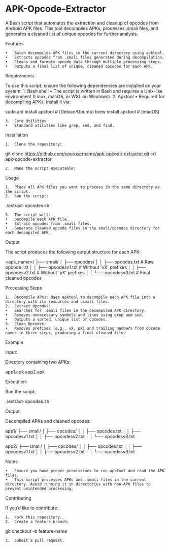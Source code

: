 # APK-Opcode-Extractor
A Bash script that automates the extraction and cleanup of opcodes from Android APK files. This tool decompiles APKs, processes .smali files, and generates a cleaned list of unique opcodes for further analysis.

Features

	•	Batch decompiles APK files in the current directory using apktool.
	•	Extracts opcodes from .smali files generated during decompilation.
	•	Cleans and formats opcode data through multiple processing steps.
	•	Outputs a final list of unique, cleaned opcodes for each APK.


Requirements

To use this script, ensure the following dependencies are installed on your system:
	1.	Bash shell
	•	The script is written in Bash and requires a Unix-like environment (Linux, macOS, or WSL on Windows).
	2.	Apktool
	•	Required for decompiling APKs. Install it via:
 
 sudo apt install apktool  # (Debian/Ubuntu)
 brew install apktool      # (macOS)

	3.	Core Utilities
	•	Standard utilities like grep, sed, and find.

 Installation

	1.	Clone the repository:

 git clone https://github.com/yourusername/apk-opcode-extractor.git
 cd apk-opcode-extractor
 
 	2.	Make the script executable:

  Usage

	1.	Place all APK files you want to process in the same directory as the script.
	2.	Run the script:

  ./extract-opcodes.sh

  	3.	The script will:
	•	Decompile each APK file.
	•	Extract opcodes from .smali files.
	•	Generate cleaned opcode files in the smali/opcodes directory for each decompiled APK.

 Output

The script produces the following output structure for each APK:

<apk_name>/
├── smali/
│   ├── opcodes/
│   │   ├── opcodes.txt      # Raw opcode list
│   │   ├── opcodesv1.txt    # Without 'vX' prefixes
│   │   ├── opcodesv2.txt    # Without 'pX' prefixes
│   │   └── opcodesv3.txt    # Final cleaned opcodes

  
Processing Steps

	1.	Decompile APKs: Uses apktool to decompile each APK file into a directory with its resources and .smali files.
	2.	Extract Opcodes:
	•	Searches for .smali files in the decompiled APK directory.
	•	Removes unnecessary symbols and lines using grep and sed.
	•	Outputs a sorted, unique list of opcodes.
	3.	Clean Opcodes:
	•	Removes prefixes (e.g., vX, pX) and trailing numbers from opcode names in three steps, producing a final cleaned file.

 Example

Input:

Directory containing two APKs:

app1.apk
app2.apk

Execution:

Run the script:

./extract-opcodes.sh

Output:

Decompiled APKs and cleaned opcodes:

app1/
├── smali/
│   ├── opcodes/
│   │   ├── opcodes.txt
│   │   ├── opcodesv1.txt
│   │   ├── opcodesv2.txt
│   │   └── opcodesv3.txt

app2/
├── smali/
│   ├── opcodes/
│   │   ├── opcodes.txt
│   │   ├── opcodesv1.txt
│   │   ├── opcodesv2.txt
│   │   └── opcodesv3.txt


Notes

	•	Ensure you have proper permissions to run apktool and read the APK files.
	•	This script processes APKs and .smali files in the current directory. Avoid running it in directories with non-APK files to prevent unintended processing.

 Contributing

If you’d like to contribute:

	1.	Fork this repository.
	2.	Create a feature branch:

 git checkout -b feature-name

 	3.	Submit a pull request.





















 

